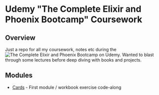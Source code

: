 Udemy "The Complete Elixir and Phoenix Bootcamp" Coursework
===========================================================

Overview
--------

Just a repo for all my coursework, notes etc during the ![The Complete Elixir and Phoenix Bootcamp](https://www.udemy.com/the-complete-elixir-and-phoenix-bootcamp-and-tutorial/) on Udemy. Wanted to blast through some lectures before deep diving with books and projects.

Modules
-------

- [Cards](cards/) - First module / workbook exercise code-along